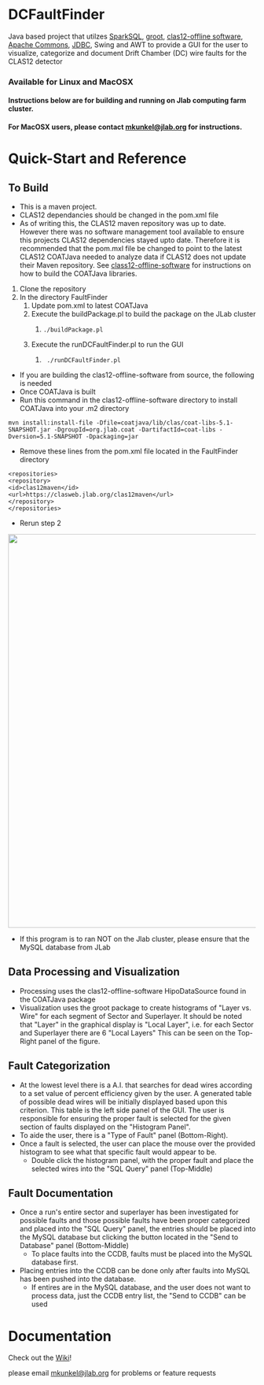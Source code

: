 
# DCFaultFinder
Java based project that utilzes [SparkSQL](https://spark.apache.org/sql/), [groot](https://github.com/gavalian/groot/), [clas12-offline software](https://github.com/JeffersonLab/clas12-offline-software), [Apache Commons](https://commons.apache.org/), [JDBC](https://en.wikipedia.org/wiki/JDBC_driver), Swing and AWT to provide a GUI for the user to visualize, categorize and document Drift Chamber (DC) wire faults for the CLAS12 detector
### Available for Linux and MacOSX 
#### Instructions below are for building and running on Jlab computing farm cluster.
#### For MacOSX users, please contact mkunkel@jlab.org for instructions.
# Quick-Start and Reference 
## To Build
* This is a maven project.
* CLAS12 dependancies should be changed in the pom.xml file
* As of writing this, the CLAS12 maven repository was up to date. However there was no software management tool available to ensure this projects CLAS12 dependencies stayed upto date. Therefore it is recommended that the pom.mxl file be changed to point to the latest CLAS12 COATJava needed to analyze data if CLAS12 does not update their Maven repository. See [class12-offline-software](https://github.com/mckunkel/clas12-offline-software) for instructions on how to build the COATJava libraries.
1. Clone the repository 
2. In the directory FaultFinder 
    1. Update pom.xml to latest COATJava
    2. Execute the buildPackage.pl to build the package on the JLab cluster
        1. ```
           ./buildPackage.pl
           ```
    3. Execute the runDCFaultFinder.pl to run the GUI
        1. ```
            ./runDCFaultFinder.pl
           ```

* If you are building the clas12-offline-software from source, the following is needed
* Once COATJava is built
* Run this command in the clas12-offline-software directory to install COATJava into your .m2 directory
```
mvn install:install-file -Dfile=coatjava/lib/clas/coat-libs-5.1-SNAPSHOT.jar -DgroupId=org.jlab.coat -DartifactId=coat-libs -Dversion=5.1-SNAPSHOT -Dpackaging=jar 
```
* Remove these lines from the pom.xml file located in the FaultFinder directory
```
<repositories>
<repository>
<id>clas12maven</id>
<url>https://clasweb.jlab.org/clas12maven</url>
</repository>
</repositories>
```
* Rerun step 2

<img src="https://github.com/mckunkel/DCFaultFinder/blob/master/images/LabeledProcessedPlot.png" width="800">

* If this program is to ran NOT on the Jlab cluster, please ensure that the MySQL database from JLab 

## Data Processing and Visualization
* Processing uses the clas12-offline-software HipoDataSource found in the COATJava package
* Visualization uses the groot package to create histograms of "Layer vs. Wire" for each segment of Sector and Superlayer. It should be noted that "Layer" in the graphical display is "Local Layer", i.e. for each Sector and Superlayer there are 6 "Local Layers" This can be seen on the Top-Right panel of the figure.


## Fault Categorization 
* At the lowest level there is a A.I. that searches for dead wires according to a set value of percent efficiency given by the user. A generated table of possible dead wires will be initially displayed based upon this criterion. This table is the left side panel of the GUI. 
The user is responsible for ensuring the proper fault is selected for the given section of faults displayed on the "Histogram Panel". 
* To aide the user, there is a "Type of Fault" panel (Bottom-Right). 
* Once a fault is selected, the user can place the mouse over the provided histogram to see what that specific fault would appear to be.
  * Double click the histogram panel, with the proper fault and place the selected wires into the "SQL Query" panel (Top-Middle)

## Fault Documentation
* Once a run's entire sector and superlayer has been investigated for possible faults and those possible faults have been proper categorized and placed into the "SQL Query" panel, the entries should be placed into the MySQL database but clicking the button located in the "Send to Database" panel (Bottom-Middle)
  * To place faults into the CCDB, faults must be placed into the MySQL database first.
* Placing entries into the CCDB can be done only after faults into MySQL has been pushed into the database.
  * If entires are in the MySQL database, and the user does not want to process data, just the CCDB entry list, the "Send to CCDB" can be used

# Documentation
Check out the [Wiki](https://github.com/mckunkel/DCFaultFinder/wiki "DCFaultFinder Wiki")!

please email mkunkel@jlab.org for problems or feature requests


